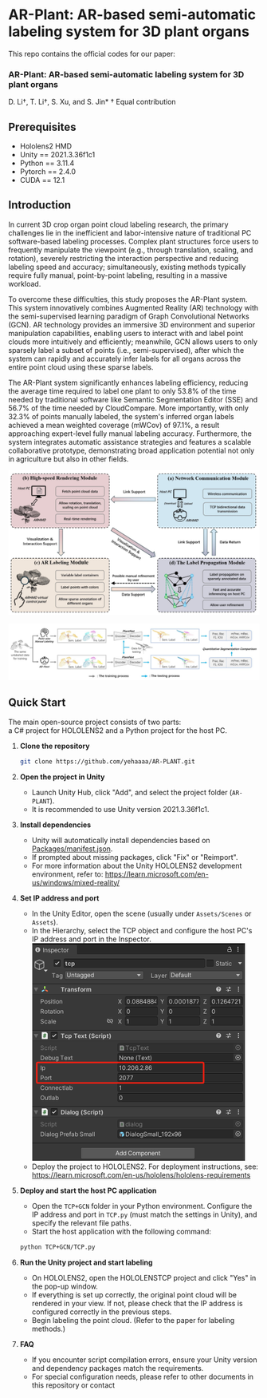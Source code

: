 # AR-Plant: AR-based semi-automatic labeling system for 3D plant organs  
This repo contains the official codes for our paper:

### AR-Plant: AR-based semi-automatic labeling system for 3D plant organs
D. Li†, T. Li†, S. Xu, and S. Jin*
† Equal contribution

## Prerequisites
* Hololens2 HMD
* Unity == 2021.3.36f1c1
* Python == 3.11.4
* Pytorch == 2.4.0
* CUDA == 12.1

## Introduction
In current 3D crop organ point cloud labeling research, the primary challenges lie in the inefficient and labor-intensive nature of traditional PC software-based labeling processes. Complex plant structures force users to frequently manipulate the viewpoint (e.g., through translation, scaling, and rotation), severely restricting the interaction perspective and reducing labeling speed and accuracy; simultaneously, existing methods typically require fully manual, point-by-point labeling, resulting in a massive workload.

To overcome these difficulties, this study proposes the AR-Plant system. This system innovatively combines Augmented Reality (AR) technology with the semi-supervised learning paradigm of Graph Convolutional Networks (GCN). AR technology provides an immersive 3D environment and superior manipulation capabilities, enabling users to interact with and label point clouds more intuitively and efficiently; meanwhile, GCN allows users to only sparsely label a subset of points (i.e., semi-supervised), after which the system can rapidly and accurately infer labels for all organs across the entire point cloud using these sparse labels.

The AR-Plant system significantly enhances labeling efficiency, reducing the average time required to label one plant to only 53.8% of the time needed by traditional software like Semantic Segmentation Editor (SSE) and 56.7% of the time needed by CloudCompare. More importantly, with only 32.3% of points manually labeled, the system's inferred organ labels achieved a mean weighted coverage (mWCov) of 97.1%, a result approaching expert-level fully manual labeling accuracy. Furthermore, the system integrates automatic assistance strategies and features a scalable collaborative prototype, demonstrating broad application potential not only in agriculture but also in other fields.

![System Architecture](./System_Architecture.jpg)

![Experimental Procedure](./Experimental_Procedure.jpg)
## Quick Start
The main open-source project consists of two parts:  
a C# project for HOLOLENS2 and a Python project for the host PC.

1. **Clone the repository**
   ```sh
   git clone https://github.com/yehaaaa/AR-PLANT.git
   ```

2. **Open the project in Unity**
   - Launch Unity Hub, click "Add", and select the project folder (`AR-PLANT`).
   - It is recommended to use Unity version 2021.3.36f1c1.

3. **Install dependencies**
   - Unity will automatically install dependencies based on [Packages/manifest.json](HololensTcp/Packages/manifest.json).
   - If prompted about missing packages, click "Fix" or "Reimport".
   - For more information about the Unity HOLOLENS2 development environment, refer to: https://learn.microsoft.com/en-us/windows/mixed-reality/

4. **Set IP address and port**
   - In the Unity Editor, open the scene (usually under `Assets/Scenes` or `Assets`).
   - In the Hierarchy, select the TCP object and configure the host PC's IP address and port in the Inspector.
![inspector](./inspector.png)
   - Deploy the project to HOLOLENS2. For deployment instructions, see: https://learn.microsoft.com/en-us/hololens/hololens-requirements

5. **Deploy and start the host PC application**
   - Open the `TCP+GCN` folder in your Python environment. Configure the IP address and port in `TCP.py` (must match the settings in Unity), and specify the relevant file paths.
   - Start the host application with the following command:
   ```bash
   python TCP+GCN/TCP.py
   ```

6. **Run the Unity project and start labeling**
   - On HOLOLENS2, open the HOLOLENSTCP project and click "Yes" in the pop-up window.
   - If everything is set up correctly, the original point cloud will be rendered in your view. If not, please check that the IP address is configured correctly in the previous steps.
   - Begin labeling the point cloud. (Refer to the paper for labeling methods.)

7. **FAQ**
   - If you encounter script compilation errors, ensure your Unity version and dependency packages match the requirements.
   - For special configuration needs, please refer to other documents in this repository or contact
